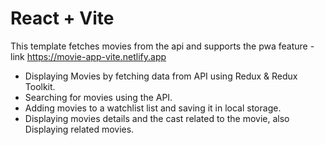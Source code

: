 # React + Vite

This template fetches movies from the api and supports the pwa feature
-link https://movie-app-vite.netlify.app


- Displaying Movies by fetching data from API using Redux & Redux Toolkit.
- Searching for movies using the API.
- Adding movies to a watchlist list and saving it in local storage.
- Displaying movies details and the cast related to the movie, also Displaying related movies.
